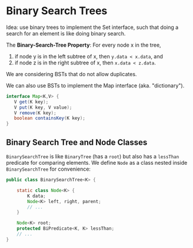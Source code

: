 # Binary Search Trees

Idea: use binary trees to implement the Set interface, such that doing
a search for an element is like doing binary search.

The **Binary-Search-Tree Property**:
For every node x in the tree,
1. if node y is in the left subtree of x, then `y.data < x.data`, and
2. if node z is in the right subtree of x, then `x.data < z.data`.

We are considering BSTs that do not allow duplicates.

We can also use BSTs to implement the Map interface (aka. "dictionary").

```java
interface Map<K,V> {
   V get(K key);
   V put(K key, V value);
   V remove(K key);
   boolean containsKey(K key);
}
```

## Binary Search Tree and Node Classes

`BinarySearchTree` is like `BinaryTree` (has a `root`) but also
has a `lessThan` predicate for comparing elements.
We define `Node` as a class nested inside `BinarySearchTree` for
convenience:


``` java
public class BinarySearchTree<K> {

    static class Node<K> {
        K data;
        Node<K> left, right, parent;
        // ...
    }

    Node<K> root;
    protected BiPredicate<K, K> lessThan;
    // ...
}
```

<!-- ## `find`, `search`, and `contains` methods of `BinarySearchTree`. -->

<!-- Example: Search for 6, 9, 15 in the following tree: -->

<!--           8 -->
<!--         /   \ -->
<!--        /     \ -->
<!--       3       10 -->
<!--      / \        \ -->
<!--     1   6       14 -->
<!--        / \     / -->
<!--       4   7   13 -->

<!-- Find the node with the specified key, or if there is none, the parent of -->
<!-- where such a node would be. -->

<!--     protected Node find(K key, Node curr, Node parent) { -->
<!--         if (curr == null) -->
<!--             return parent; -->
<!--         else if (lessThan(key, curr.data)) -->
<!--             return find(key, curr.left, curr); -->
<!--         else if (lessThan(curr.data, key)) -->
<!--             return find(key, curr.right, curr); -->
<!--         else -->
<!--             return curr; -->
<!--     } -->

<!--     public Node search(K key) { -->
<!--         Node n = find(key, root, null); -->
<!--         if (n != null && n.data.equals(key)) -->
<!--             return n; -->
<!--         else -->
<!--             return null; -->
<!--     } -->

<!--     public boolean contains(K key) { -->
<!--         return search(key) != null; -->
<!--     } -->

<!-- What is the time complexity? answer: O(h), where h is the -->
<!-- height of the tree -->

<!-- ## **Student in-class exercise**:  -->

<!-- `insert` into a binary search tree using the `find` method. -->

<!-- Return the inserted node, -->
<!-- or null if the key is already in the tree. -->









<!-- Solution: -->

<!--     public Node insert(K key) { -->
<!--         Node n = find(key, root, null); -->
<!--         if (n == null){ -->
<!--             root = new Node(key); -->
<!--             return root; -->
<!--         } else if (lessThan(key, n.data)) { -->
<!--             Node x = new Node(key); -->
<!--             n.left = x; -->
<!--             return x; -->
<!--         }  else if (lessThan(n.data, key)) { -->
<!--             Node x = new Node(key); -->
<!--             n.right = x; -->
<!--             return x; -->
<!--         } else -->
<!--             return null; -->
<!--     } -->

<!-- What is the time complexity? answer: O(h) where h is the height of the tree. -->


<!-- ## Remove node z -->

<!-- * Case 1: (no left child) -->

<!--           |              | -->
<!--         z=o              A -->
<!--            \       ==> -->
<!--             A -->

<!-- * Case 2: (no right child) -->

<!--             |            | -->
<!--           z=o            A -->
<!--            /       ==> -->
<!--           A -->

<!-- * Case 3: Two children -->

<!--              | -->
<!--            z=o -->
<!--             / \ -->
<!--            A   B -->

<!--     The main idea is to replace z with the node after z, which -->
<!--     is the first node y in subtree B. -->

<!--     Two cases to consider: -->

<!--     Case a) B is y -->

<!--              |                  | -->
<!--            z=o        ==>       y -->
<!--             / \                / \ -->
<!--            A   y              A   C -->
<!--                 \ -->
<!--                  C -->

<!--     Case b) B is not y (y is properly inside B) -->

<!--              |                  | -->
<!--            z=o        ==>       y -->
<!--             / \                / \ -->
<!--            A   B             A    B -->
<!--               ...                ... -->
<!--                |                  | -->
<!--                y                  C -->
<!--                 \ -->
<!--                  C       -->

<!--     What is the time complexity? answer: O(h) where h is the height -->

<!-- Solution for `remove`: -->

<!--     public void remove(T key) { -->
<!--        Node n = remove_helper(root, key); -->
<!-- 	   if (n != null) { -->
<!-- 	      root = n; -->
<!-- 	   } -->
<!--     } -->

<!--     private Node remove_helper(Node n, int key) { -->
<!--         if (n == null) { -->
<!--             return null; -->
<!--         } else if (lessThan(key, n.data)) { // remove in left subtree -->
<!--             n.left = remove_helper(n.left, key); -->
<!-- 			n.left.parent = n; -->
<!--             return n; -->
<!--         } else if (lessThan(n.data, key)) { // remove in right subtree -->
<!--             n.right = remove_helper(n.right, key); -->
<!-- 			n.right.parent = n; -->
<!--             return n; -->
<!--         } else { // remove this node -->
<!--             if (n.left == null) { -->
<!--                 return n.right; -->
<!--             } else if (n.right == null) { -->
<!--                 return n.left; -->
<!--             } else { // two children, replace with first of right subtree -->
<!--                 Node min = n.right.first(); // min == n.right -->
<!--                 n.data = min.data; -->
<!--                 n.right = n.right.delete_first(); // another helper function -->
<!-- 			    n.right.parent = n; -->
<!--                 return n; -->
<!--             } -->
<!--         } -->
<!--     } -->
